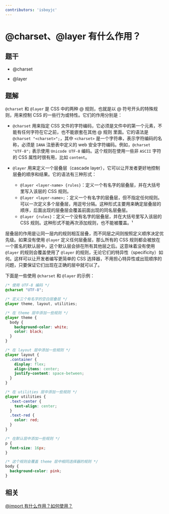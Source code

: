 ```yaml
---
contributors: 'isboyjc'
---
```


# @charset、@layer 有什么作用？


## 题干

- @charset

- @layer



## 题解

<!-- ::: details 点我查看题解 -->

`@charset` 和 `@layer` 是 CSS 中的两种 @ 规则，也就是以 @ 符号开头的特殊规则，用来控制 CSS 的一些行为或特性。它们的作用分别是：

- `@charset` 用来指定 CSS 文件的字符编码，它必须是文件中的第一个元素，不能有任何字符在它之前，也不能嵌套在其他 @ 规则 里面。它的语法是 `@charset "<charset>";`，其中 `<charset>` 是一个字符串，表示字符编码的名称，必须是 `IANA` 注册表中定义的 web 安全字符编码。例如，`@charset "UTF-8";` 表示使用 `Unicode UTF-8` 编码。这个规则在使用一些非 `ASCII` 字符的 CSS 属性时很有用，比如 `content`。

- `@layer` 用来定义一个层叠层（cascade layer），它可以让开发者更好地控制层叠的顺序和结果。它的语法有三种形式：
    - `@layer <layer-name> {rules}`：定义一个有名字的层叠层，并在大括号里写入该层的 CSS 规则。
    - `@layer <layer-name>;`：定义一个有名字的层叠层，但不指定任何规则。可以一次定义多个层叠层，用逗号分隔。这种形式主要用来确定层叠层的顺序，后面出现的层叠层会覆盖前面出现的同名层叠层。
    - `@layer {rules}`：定义一个没有名字的层叠层，并在大括号里写入该层的 CSS 规则。这种形式不能再次添加规则，也不能被覆盖。¹

层叠层的作用是让同一层内的规则相互层叠，而不同层之间则按照定义顺序决定优先级。如果没有使用 `@layer` 定义任何层叠层，那么所有的 CSS 规则都会被放在一个匿名的默认层中，这个默认层会排在所有其他层之后。这意味着没有使用 `@layer` 的规则会覆盖使用了 `@layer` 的规则，无论它们的特异性（specificity）如何。这样可以让开发者编写更简单的 CSS 选择器，不用担心特异性或出现顺序的问题，只要保证它们出现在正确的层中就可以了。

下面是一些使用 `@charset` 和 `@layer` 的示例：

```css
/* 使用 UTF-8 编码 */
@charset "UTF-8";

/* 定义三个有名字的空白层叠层 */
@layer theme, layout, utilities;

/* 在 theme 层中添加一些规则 */
@layer theme {
  body {
    background-color: white;
    color: black;
  }
}

/* 在 layout 层中添加一些规则 */
@layer layout {
  .container {
    display: flex;
    align-items: center;
    justify-content: space-between;
  }
}

/* 在 utilities 层中添加一些规则 */
@layer utilities {
  .text-center {
    text-align: center;
  }
  .text-red {
    color: red;
  }
}

/* 在默认层中添加一些规则 */
p {
  font-size: 16px;
}

/* 这个规则会覆盖 theme 层中相同选择器的规则 */
body {
  background-color: pink;
}
```

<!-- ::: -->


## 相关

[@import 有什么作用？如何使用？](./010020_@import.md)

